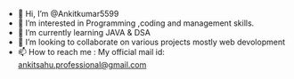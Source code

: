 - 👋 Hi, I’m @Ankitkumar5599
- 👀 I’m interested in Programming ,coding and management skills.
- 🌱 I’m currently learning JAVA & DSA
- 💞️ I’m looking to collaborate on various projects mostly web devolopment
- 📫 How to reach me : My official mail id: ankitsahu.professional@gmail.com

<!---
Ankitkumar5599/Ankitkumar5599 is a ✨ special ✨ repository because its `README.md` (this file) appears on your GitHub profile.
You can click the Preview link to take a look at your changes.
--->
